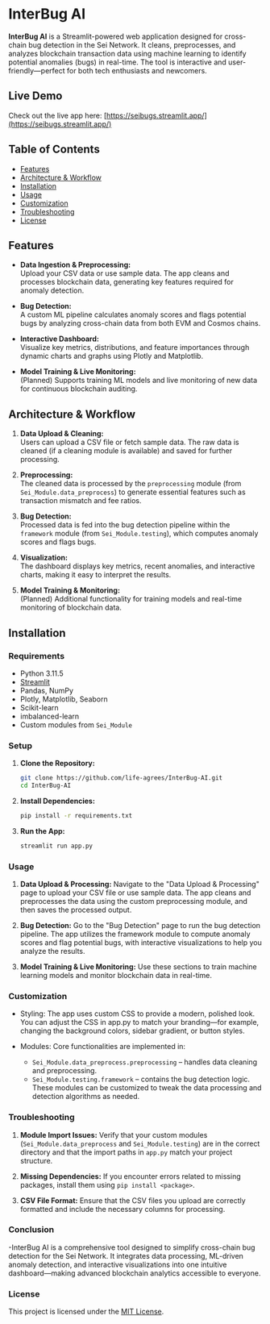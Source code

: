 # InterBug AI

**InterBug AI** is a Streamlit-powered web application designed for cross-chain bug detection in the Sei Network. It cleans, preprocesses, and analyzes blockchain transaction data using machine learning to identify potential anomalies (bugs) in real-time. The tool is interactive and user-friendly—perfect for both tech enthusiasts and newcomers.

## Live Demo

Check out the live app here: [https://seibugs.streamlit.app/](https://seibugs.streamlit.app/)

## Table of Contents

- [Features](#features)
- [Architecture & Workflow](#architecture--workflow)
- [Installation](#installation)
- [Usage](#usage)
- [Customization](#customization)
- [Troubleshooting](#troubleshooting)
- [License](#license)

## Features

- **Data Ingestion & Preprocessing:**  
  Upload your CSV data or use sample data. The app cleans and processes blockchain data, generating key features required for anomaly detection.
  
- **Bug Detection:**  
  A custom ML pipeline calculates anomaly scores and flags potential bugs by analyzing cross-chain data from both EVM and Cosmos chains.

- **Interactive Dashboard:**  
  Visualize key metrics, distributions, and feature importances through dynamic charts and graphs using Plotly and Matplotlib.

- **Model Training & Live Monitoring:**  
  (Planned) Supports training ML models and live monitoring of new data for continuous blockchain auditing.

## Architecture & Workflow

1. **Data Upload & Cleaning:**  
   Users can upload a CSV file or fetch sample data. The raw data is cleaned (if a cleaning module is available) and saved for further processing.
   
2. **Preprocessing:**  
   The cleaned data is processed by the `preprocessing` module (from `Sei_Module.data_preprocess`) to generate essential features such as transaction mismatch and fee ratios.
   
3. **Bug Detection:**  
   Processed data is fed into the bug detection pipeline within the `framework` module (from `Sei_Module.testing`), which computes anomaly scores and flags bugs.
   
4. **Visualization:**  
   The dashboard displays key metrics, recent anomalies, and interactive charts, making it easy to interpret the results.
   
5. **Model Training & Monitoring:**  
   (Planned) Additional functionality for training models and real-time monitoring of blockchain data.

## Installation

### Requirements

- Python 3.11.5
- [Streamlit](https://streamlit.io/)
- Pandas, NumPy
- Plotly, Matplotlib, Seaborn
- Scikit-learn
- imbalanced-learn
- Custom modules from `Sei_Module`

### Setup

1. **Clone the Repository:**
   ```bash
   git clone https://github.com/life-agrees/InterBug-AI.git
   cd InterBug-AI


2. **Install Dependencies:**
    ```bash
   pip install -r requirements.txt

4. **Run the App:**
    ```bash
   streamlit run app.py

 ### Usage 

1. **Data Upload & Processing:**
   Navigate to the "Data Upload & Processing" page to upload your CSV file or use sample data. The app cleans and preprocesses the data using the custom preprocessing module, and then saves the processed output.

2. **Bug Detection:**
   Go to the "Bug Detection" page to run the bug detection pipeline. The app utilizes the framework module to compute anomaly scores and flag potential bugs, with interactive visualizations to help you analyze the results.

3. **Model Training & Live Monitoring:**
   Use these sections to train machine learning models and monitor blockchain data in real-time.

### Customization

- Styling:
  The app uses custom CSS to provide a modern, polished look. You can adjust the CSS in app.py to match your branding—for example, changing the background colors, sidebar gradient, or button styles.

- Modules:
  Core functionalities are implemented in:
  - `Sei_Module.data_preprocess.preprocessing` – handles data cleaning and preprocessing.
  - `Sei_Module.testing.framework` – contains the bug detection logic.
 These modules can be customized to tweak the data processing and detection algorithms as needed.

### Troubleshooting

1. **Module Import Issues:**
   Verify that your custom modules (`Sei_Module.data_preprocess` and `Sei_Module.testing`) are in the correct directory and that the import paths in `app.py` match your project structure.

2. **Missing Dependencies:**
   If you encounter errors related to missing packages, install them using `pip install <package>`.

3. **CSV File Format:**
   Ensure that the CSV files you upload are correctly formatted and include the necessary columns for processing.

### Conclusion

-InterBug AI is a comprehensive tool designed to simplify cross-chain bug detection for the Sei Network. It integrates data processing, ML-driven anomaly detection, and interactive visualizations into one intuitive dashboard—making advanced blockchain analytics accessible to everyone.


### License
This project is licensed under the [MIT License](LICENSE).

